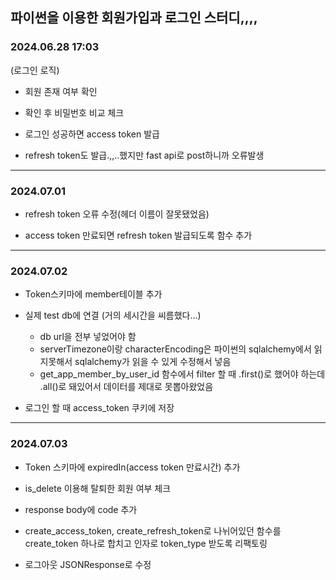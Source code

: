 ## 파이썬을 이용한 회원가입과 로그인 스터디,,,,

### 2024.06.28 17:03
(로그인 로직)

- 회원 존재 여부 확인

- 확인 후 비밀번호 비교 체크

- 로그인 성공하면 access token 발급

- refresh token도 발급.,,..했지만 fast api로 post하니까 오류발생
---
### 2024.07.01
- refresh token 오류 수정(헤더 이름이 잘못됐었음)

- access token 만료되면 refresh token 발급되도록 함수 추가
---
### 2024.07.02
- Token스키마에 member테이블 추가

- 실제 test db에 연결 (거의 세시간을 씨름했다...)
    - db url을 전부 넣었어야 함
    - serverTimezone이랑 characterEncoding은 파이썬의 sqlalchemy에서 읽지못해서 sqlalchemy가 읽을 수 있게 수정해서 넣음
    - get_app_member_by_user_id 함수에서 filter 할 때 .first()로 했어야 하는데 .all()로 돼있어서 데이터를 제대로 못뽑아왔었음

- 로그인 할 때 access_token 쿠키에 저장
---
### 2024.07.03
- Token 스키마에 expiredIn(access token 만료시간) 추가

- is_delete 이용해 탈퇴한 회원 여부 체크

- response body에 code 추가

- create_access_token, create_refresh_token로 나뉘어있던 함수를 create_token 하나로 합치고 인자로 token_type 받도록 리팩토링

- 로그아웃 JSONResponse로 수정